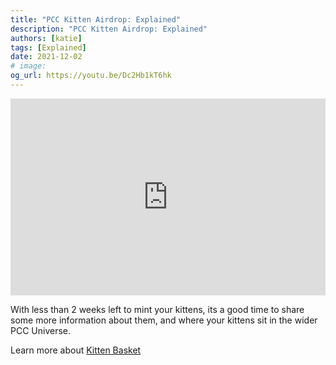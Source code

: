 ```yaml
---
title: "PCC Kitten Airdrop: Explained"
description: "PCC Kitten Airdrop: Explained"
authors: [katie]
tags: [Explained]
date: 2021-12-02
# image:
og_url: https://youtu.be/Dc2Hb1kT6hk
---
```


<iframe width="100%" height="315" src="https://www.youtube.com/embed/Dc2Hb1kT6hk" title="YouTube video player" frameborder="0" allow="accelerometer; autoplay; clipboard-write; encrypted-media; gyroscope; picture-in-picture" allowfullscreen></iframe>

<!--truncate-->

With less than 2 weeks left to mint your kittens, its a good time to share some more information about them, and where your kittens sit in the wider PCC Universe. 

Learn more about [Kitten Basket](/collections/kittyvalut-purrks/kitten-basket)
